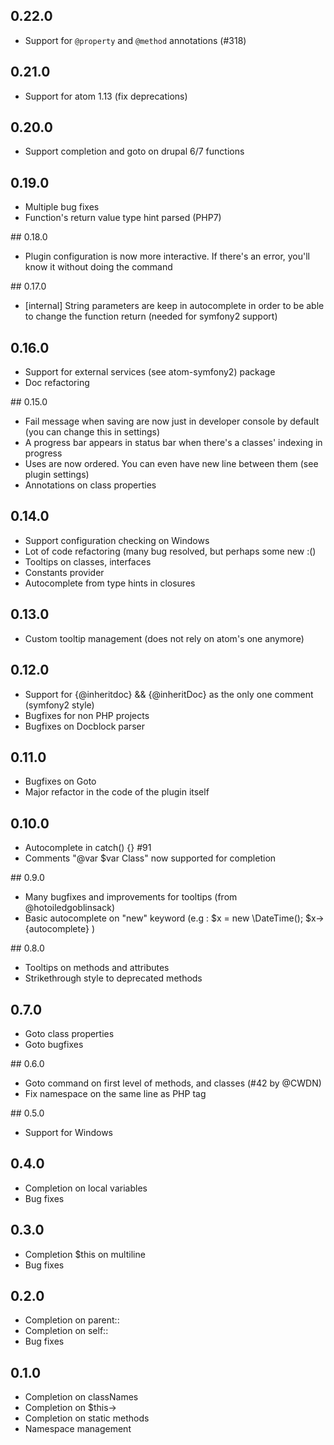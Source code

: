 ## 0.22.0
* Support for `@property` and `@method` annotations (#318)

## 0.21.0
* Support for atom 1.13 (fix deprecations)

## 0.20.0
* Support completion and goto on drupal 6/7 functions

## 0.19.0
* Multiple bug fixes
* Function's return value type hint parsed (PHP7)

## 0.18.0
* Plugin configuration is now more interactive. If there's an error, you'll know it without doing the command

## 0.17.0
* [internal] String parameters are keep in autocomplete in order to be able to change the function return (needed for symfony2 support)

## 0.16.0
* Support for external services (see atom-symfony2) package
* Doc refactoring

## 0.15.0
* Fail message when saving are now just in developer console by default (you can change this in settings)
* A progress bar appears in status bar when there's a classes' indexing in progress
* Uses are now ordered. You can even have new line between them (see plugin settings)
* Annotations on class properties

## 0.14.0
* Support configuration checking on Windows
* Lot of code refactoring (many bug resolved, but perhaps some new :()
* Tooltips on classes, interfaces
* Constants provider
* Autocomplete from type hints in closures

## 0.13.0
* Custom tooltip management (does not rely on atom's one anymore)

## 0.12.0
* Support for {@inheritdoc} && {@inheritDoc} as the only one comment (symfony2 style)
* Bugfixes for non PHP projects
* Bugfixes on Docblock parser

## 0.11.0
* Bugfixes on Goto
* Major refactor in the code of the plugin itself

## 0.10.0
* Autocomplete in catch() {} #91
* Comments "@var $var Class" now supported for completion

## 0.9.0
* Many bugfixes and improvements for tooltips (from @hotoiledgoblinsack)
* Basic autocomplete on "new" keyword (e.g :
    $x = new \DateTime();
    $x->{autocomplete}
)

## 0.8.0
* Tooltips on methods and attributes
* Strikethrough style to deprecated methods

## 0.7.0
* Goto class properties
* Goto bugfixes

## 0.6.0
* Goto command on first level of methods, and classes (#42 by @CWDN)
* Fix namespace on the same line as PHP tag

## 0.5.0
* Support for Windows

## 0.4.0
* Completion on local variables
* Bug fixes

## 0.3.0
* Completion $this on multiline
* Bug fixes

## 0.2.0
* Completion on parent::
* Completion on self::
* Bug fixes

## 0.1.0
* Completion on classNames
* Completion on $this->
* Completion on static methods
* Namespace management

